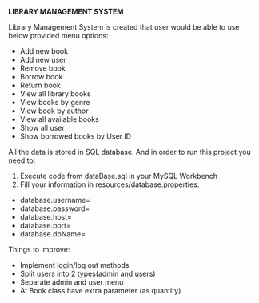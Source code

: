 **LIBRARY MANAGEMENT SYSTEM**

Library Management System is created that user would be able to use below provided menu options:
* Add new book
* Add new user
* Remove book
* Borrow book
* Return book
* View all library books
* View books by genre
* View book by author
* View all available books
* Show all user
* Show borrowed books by User ID

All the data is stored in SQL database. And in order to run this project you need to:
1. Execute code from dataBase.sql in your MySQL Workbench
2. Fill your information in resources/database.properties: 
 * database.username= 
 * database.password= 
 * database.host= 
 * database.port= 
 * database.dbName=

Things to improve:
* Implement login/log out methods
* Split users into 2 types(admin and users)
* Separate admin and user menu
* At Book class have extra parameter (as quantity)